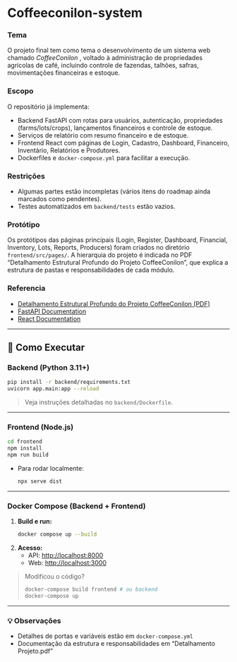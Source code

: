 
# Coffeeconilon-system

### **Tema**

O projeto final tem como tema o desenvolvimento de um sistema web chamado  *CoffeeConilon* , voltado à administração de propriedades agrícolas de café, incluindo controle de fazendas, talhões, safras, movimentações financeiras e estoque.

### **Escopo**

O repositório já implementa:

* Backend FastAPI com rotas para usuários, autenticação, propriedades (farms/lots/crops), lançamentos financeiros e controle de estoque.
* Serviços de relatório com resumo financeiro e de estoque.
* Frontend React com páginas de Login, Cadastro, Dashboard, Financeiro, Inventário, Relatórios e Produtores.
* Dockerfiles e `docker-compose.yml` para facilitar a execução.

### **Restrições**

* Algumas partes estão incompletas (vários itens do roadmap ainda marcados como pendentes).
* Testes automatizados em `backend/tests` estão vazios.

### **Protótipo**

Os protótipos das páginas principais (Login, Register, Dashboard, Financial, Inventory, Lots, Reports, Producers) foram criados no diretório `frontend/src/pages/`. A hierarquia do projeto é indicada no PDF “Detalhamento Estrutural Profundo do Projeto CoffeeConilon”, que explica a estrutura de pastas e responsabilidades de cada módulo.

### **Referencia**

* [Detalhamento Estrutural Profundo do Projeto CoffeeConilon (PDF)](https://chatgpt.com/g/g-p-682cb3a24a548191a3308a01c4158e6f-sistema-web-1/c/Detalhamento%20Projeto.pdf)
* [FastAPI Documentation](https://fastapi.tiangolo.com/)
* [React Documentation](https://react.dev/)

---

## 🚀 Como Executar

### Backend (Python 3.11+)

```bash
pip install -r backend/requirements.txt
uvicorn app.main:app --reload
```

> Veja instruções detalhadas no `backend/Dockerfile`.

---

### Frontend (Node.js)

```bash
cd frontend
npm install
npm run build
```

* Para rodar localmente:
  ```bash
  npx serve dist
  ```

---

### Docker Compose (Backend + Frontend)

1. **Build e run:**
   ```bash
   docker compose up --build
   ```
2. **Acesso:**
   * API: [http://localhost:8000](http://localhost:8000/)
   * Web: [http://localhost:3000](http://localhost:3000/)

> Modificou o código?
>
> ```bash
> docker-compose build frontend # ou backend
> docker-compose up
> ```

---

### 💡 **Observações**

* Detalhes de portas e variáveis estão em `docker-compose.yml`
* Documentação da estrutura e responsabilidades em “Detalhamento Projeto.pdf”
